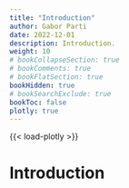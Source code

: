 ```yaml
---
title: "Introduction"
author: Gabor Parti
date: 2022-12-01
description: Introduction.
weight: 10
# bookCollapseSection: true
# bookComments: true
# bookFlatSection: true
bookHidden: true
# bookSearchExclude: true
bookToc: false
plotly: true
---
```


{{< load-plotly >}}

# Introduction

<!-- ## The Distribution of Names in Various Languages
{{< plotly json="/plotly/languages_pie.json" height="300px" width="300px" >}} -->

<!-- {{< image src="images/kohler/allspice_kohler_min.png" alt="Illustration." >}} -->
<!-- does not work -->